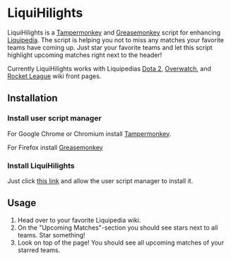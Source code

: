 # LiquiHilights
LiquiHilights is a [Tampermonkey](https://tampermonkey.net/) and [Greasemonkey](http://www.greasespot.net/) script for enhancing [Liquipedia](http://wiki.teamliquid.net/). The script is helping you not to miss any matches your favorite teams have coming up. Just star your favorite teams and let this script highlight upcoming matches right next to the header!

Currently LiquiHilights works with Liquipedias [Dota 2](http://wiki.teamliquid.net/dota2/Main_Page), [Overwatch](http://wiki.teamliquid.net/overwatch/Main_Page), and [Rocket League](http://wiki.teamliquid.net/rocketleague/Main_Page) wiki front pages.

## Installation

### Install user script manager
For Google Chrome or Chromium install [Tampermonkey](https://chrome.google.com/webstore/detail/tampermonkey/dhdgffkkebhmkfjojejmpbldmpobfkfo).

For Firefox install [Greasemonkey](https://addons.mozilla.org/firefox/addon/greasemonkey/)

### Install LiquiHilights
Just click [this link](https://github.com/Zachu/LiquiHilights/raw/master/liquihilights.user.js) and allow the user script manager to install it.

## Usage

1. Head over to your favorite Liquipedia wiki.
2. On the "Upcoming Matches"-section you should see stars next to all teams. Star something!
3. Look on top of the page! You should see all upcoming matches of your starred teams.
